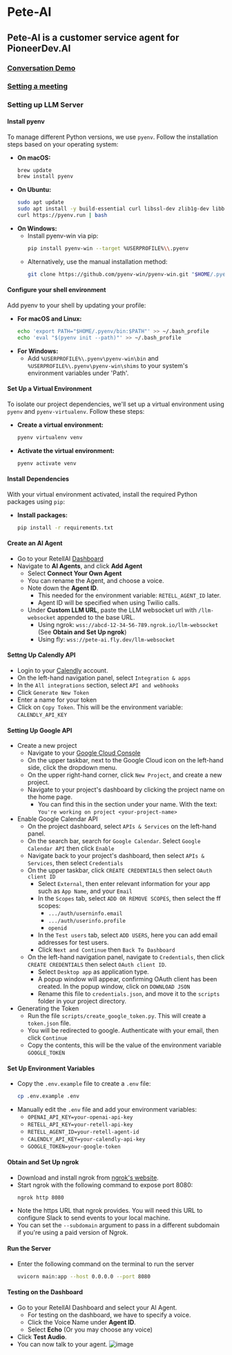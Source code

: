 # Pete-AI
## Pete-AI is a customer service agent for PioneerDev.AI 
### [Conversation Demo](https://youtu.be/WTD1-7IpihA) 
### [Setting a meeting](https://youtu.be/hq8nHJDhBL8)

### Setting up LLM Server

#### Install pyenv

To manage different Python versions, we use `pyenv`. Follow the installation steps based on your operating system:

- **On macOS:**
  ```bash
  brew update
  brew install pyenv
  ```
- **On Ubuntu:**
  ```bash
  sudo apt update
  sudo apt install -y build-essential curl libssl-dev zlib1g-dev libbz2-dev libreadline-dev libsqlite3-dev wget curl llvm libncurses5-dev libncursesw5-dev xz-utils tk-dev libffi-dev liblzma-dev python-openssl git
  curl https://pyenv.run | bash
  ```
- **On Windows:**
  - Install pyenv-win via pip:
    ```bash
    pip install pyenv-win --target %USERPROFILE%\\.pyenv
    ```
  - Alternatively, use the manual installation method:
    ```bash
    git clone https://github.com/pyenv-win/pyenv-win.git "$HOME/.pyenv"
    ```

#### Configure your shell environment

Add pyenv to your shell by updating your profile:

- **For macOS and Linux:**
  ```bash
  echo 'export PATH="$HOME/.pyenv/bin:$PATH"' >> ~/.bash_profile
  echo 'eval "$(pyenv init --path)"' >> ~/.bash_profile
  ```
- **For Windows:**
  - Add `%USERPROFILE%\.pyenv\pyenv-win\bin` and `%USERPROFILE%\.pyenv\pyenv-win\shims` to your system's environment variables under 'Path'.

#### Set Up a Virtual Environment

To isolate our project dependencies, we'll set up a virtual environment using `pyenv` and `pyenv-virtualenv`. Follow these steps:

- **Create a virtual environment:**

  ```bash
  pyenv virtualenv venv
  ```

- **Activate the virtual environment:**
  ```bash
  pyenv activate venv
  ```

#### Install Dependencies

With your virtual environment activated, install the required Python packages using `pip`:

- **Install packages:**
  ```bash
  pip install -r requirements.txt
  ```
#### Create an AI Agent 
- Go to your RetellAI [Dashboard](https://beta.retellai.com/dashboard) 
- Navigate to **AI Agents**, and click **Add Agent**
  - Select **Connect Your Own Agent**  
  - You can rename the Agent, and choose a voice. 
  - Note down the **Agent ID**. 
    - This needed for the environment variable: `RETELL_AGENT_ID` later. 
    - Agent ID will be specified when using Twilio calls. 
  - Under **Custom LLM URL**, paste the LLM websocket url with `/llm-websocket` appended to the base URL.
    - Using ngrok: `wss://abcd-12-34-56-789.ngrok.io/llm-websocket` (See **Obtain and Set Up ngrok**) 
    - Using fly: `wss://pete-ai.fly.dev/llm-websocket`

#### Settng Up Calendly API 
- Login to your [Calendly](https://calendly.com) account. 
- On the left-hand navigation panel, select `Integration & apps` 
- In the `All integrations` section, select `API and webhooks` 
- Click `Generate New Token` 
- Enter a name for your token
- Click on `Copy Token`. This will be the environment variable: `CALENDLY_API_KEY`

#### Setting Up Google API  
- Create a new project
  - Navigate to your [Google Cloud Console](https://console.cloud.google.com)  
  - On the upper taskbar, next to the Google Cloud icon on the left-hand side, click the dropdown menu. 
  - On the upper right-hand corner, click `New Project`, and create a new project. 
  - Navigate to your project's dashboard by clicking the project name on the home page.
    - You can find this in the section under your name. With the text: `You're working on project <your-project-name>`
- Enable Google Calendar API 
  - On the project dashboard, select `APIs & Services` on the left-hand panel.  
  - On the search bar, search for `Google Calendar`. Select `Google Calendar API` then click `Enable` 
  - Navigate back to your project's dashboard, then select `APIs & Services`, then select `Credentials` 
  - On the upper taskbar, click `CREATE CREDENTIALS` then select `OAuth client ID` 
    - Select `External`, then enter relevant information for your app such as `App Name`, and your `Email`
    - In the `Scopes` tab, select `ADD OR REMOVE SCOPES`, then select the ff scopes:
      - `.../auth/userninfo.email`
      - `.../auth/userinfo.profile`
      - `openid` 
    - In the `Test users` tab, select `ADD USERS`, here you can add email addresses for test users. 
    - Click `Next and Continue` then `Back To Dashboard` 
  - On the left-hand navigation panel, navigate to `Credentials`, then click `CREATE CREDENTIALS` then select `OAuth client ID`. 
    - Select `Desktop app` as application type. 
    - A popup window will appear, confirming OAuth client has been created. In the popup window, click on `DOWNLOAD JSON`
    - Rename this file to `credentials.json`, and move it to the `scripts` folder in your project directory. 
- Generating the Token 
  - Run the file `scripts/create_google_token.py`. This will create a `token.json` file. 
  - You will be redirected to google. Authenticate with your email, then click `Continue`
  - Copy the contents, this will be the value of the environment variable `GOOGLE_TOKEN`

#### Set Up Environment Variables

- Copy the `.env.example` file to create a `.env` file:
  ```bash
  cp .env.example .env
  ```
- Manually edit the `.env` file and add your environment variables:
  - `OPENAI_API_KEY=your-openai-api-key` 
  - `RETELL_API_KEY=your-retell-api-key`
  - `RETELL_AGENT_ID=your-retell-agent-id`
  - `CALENDLY_API_KEY=your-calendly-api-key`
  - `GOOGLE_TOKEN=your-google-token`

#### Obtain and Set Up ngrok

- Download and install ngrok from [ngrok's website](https://ngrok.com/download).
- Start ngrok with the following command to expose port 8080:
  ```bash
  ngrok http 8080
  ```
- Note the https URL that ngrok provides. You will need this URL to configure Slack to send events to your local machine.
- You can set the `--subdomain` argument to pass in a different subdomain if you're using a paid version of Ngrok.

#### Run the Server

- Enter the following command on the terminal to run the server 
  ```bash
  uvicorn main:app --host 0.0.0.0 --port 8080
  ```
#### Testing on the Dashboard 
- Go to your RetellAI Dashboard and select your AI Agent.
  - For testing on the dashboard, we have to specify a voice. 
  - Click the Voice Name under **Agent ID**. 
  - Select **Echo** (Or you may choose any voice)
- Click **Test Audio**. 
- You can now talk to your agent.
![image](https://github.com/user-attachments/assets/fe1285fd-d846-4b13-affb-86753267d82e)
